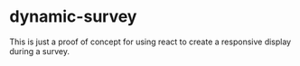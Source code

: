 # dynamic-survey

This is just a proof of concept for using react to create a responsive display during a survey.
